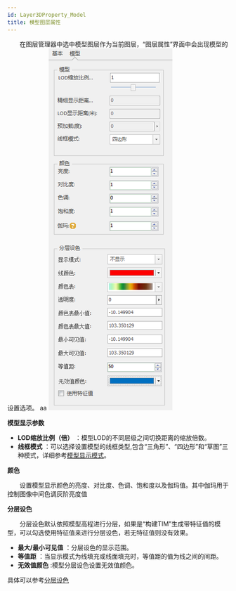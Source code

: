 ```yaml
---
id: Layer3DProperty_Model
title: 模型图层属性
---
```

　　在图层管理器中选中模型图层作为当前图层，“图层属性”界面中会出现模型的设置选项。  aa
![图：模型图层模型相关属性设置](img/Layer_Model.png)  


**模型显示参数**

  * **LOD缩放比例（倍）** ：模型LOD的不同层级之间切换距离的缩放倍数。
  * **线框模式** ：可以选择设置模型的线框类型,包含“三角形”、“四边形”和“草图”三种模式，详细参考[模型显示模式](../../SceneOperation/AdvancedLayserSetting/ModelDisplayMode.md)。

**颜色**

　　设置模型显示颜色的亮度、对比度、色调、饱和度以及伽玛值。其中伽玛用于控制图像中间色调灰阶亮度值

**分层设色**

　　分层设色默认依照模型高程进行分层，如果是“构建TIM”生成带特征值的模型，可以勾选使用特征值来进行分层设色，若无特征值则没有效果。

  * **最大/最小可见值** ：分层设色的显示范围。
  * **等值距** ：当显示模式为线填充或线面填充时，等值距的值为线之间的间距。
  * **无效值颜色** :模型分层设色设置无效值颜色。

具体可以参考[分层设色](../AdvancedLayserSetting/Layer3DProperty_HypsometricSetting.md)


